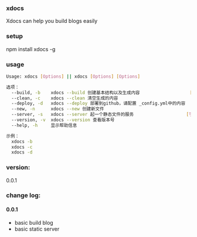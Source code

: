 ### xdocs
Xdocs can help you build blogs easily

### setup
npm install xdocs -g

### usage
``` bash
Usage: xdocs [Options] || xdocs [Options] [Options]

选项：
  --build, -b    xdocs --build 创建基本结构以及生成内容                   [布尔]
  --clean, -c    xdocs --clean 清空生成的内容                             [布尔]
  --deploy, -d   xdocs --deploy 部署到github，请配置 _config.yml中的内容  [布尔]
  --new, -n      xdocs --new 创建新文件                                 [字符串]
  --server, -s   xdocs --server 起一个静态文件的服务                    [字符串]
  --version, -v  xdocs --version 查看版本号                               [布尔]
  --help, -h     显示帮助信息                                             [布尔]

示例：
  xdocs -b
  xdocs -c
  xdocs -d
```

### version:
0.0.1

### change log:
#### 0.0.1
* basic build blog
* basic static server